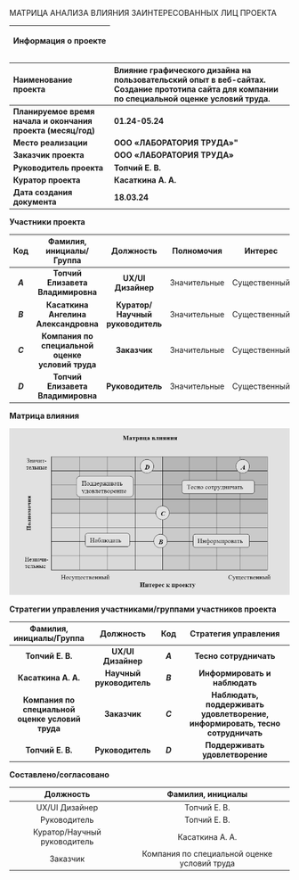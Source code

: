МАТРИЦА АНАЛИЗА ВЛИЯНИЯ ЗАИНТЕРЕСОВАННЫХ ЛИЦ ПРОЕКТА

|<p>**Информация о проекте**</p><p></p><p></p>|
| :-: |

|**Наименование проекта**|**Влияние графического дизайна на пользовательский опыт в веб-сайтах. Создание прототипа сайта для компании по специальной оценке условий труда.**|
| :- | :- |
|**Планируемое время начала и окончания проекта (месяц/год)**|**01.24-05.24**|
|**Место реализации**|**ООО «ЛАБОРАТОРИЯ ТРУДА»"**|
|**Заказчик проекта**|**ООО «ЛАБОРАТОРИЯ ТРУДА»**|
|**Руководитель проекта**|**Топчий Е. В.**|
|**Куратор проекта** |**Касаткина А. А.**|
|**Дата создания документа**|**18.03.24**|




**Участники проекта**

|**Код**|**Фамилия, инициалы/Группа** |**Должность**|**Полномочия**|**Интерес**|
| :-: | :-: | :-: | - | - |
|***A***|**Топчий Елизавета Владимировна**|**UX/UI Дизайнер**|Значительные|Существенный|
|***B***|**Касаткина Ангелина Александровна**|**Куратор/Научный руководитель**|Значительные|Существенный|
|***C***|**Компания по специальной оценке условий труда**|**Заказчик**|Значительные|Существенный|
|***D***|**Топчий Елизавета Владимировна**|**Руководитель**|Значительные|Существенный|
















**Матрица влияния**

![image](https://github.com/pavsasha/images/blob/main/315955671-2100d967-253a-4425-9d78-8758b70e7e06.png)




**Стратегии управления участниками/группами участников проекта**

|**Фамилия, инициалы/Группа** |**Должность**|**Код**|**Стратегия управления**|
| :-: | :-: | :-: | :-: |
|**Топчий Е. В.**|**UX/UI Дизайнер**|***A***|**Тесно сотрудничать**|
|**Касаткина А. А.** |**Научный руководитель**|***B***|**Информировать и наблюдать**|
|**Компания по специальной оценке условий труда** |**Заказчик**|***С***|**Наблюдать, поддерживать удовлетворение, информировать, тесно сотрудничать**|
|**Топчий Е. В.**|**Руководитель**|***D***|**Поддерживать удовлетворение**|

**Составлено/согласовано**

|**Должность**|**Фамилия, инициалы**|
| :-: | :-: | 
|UX/UI Дизайнер|Топчий Е. В.|
|Руководитель|Топчий Е. В.|
|Куратор/Научный руководитель|Касаткина А. А.|
|Заказчик|Компания по специальной оценке условий труда|
